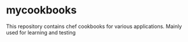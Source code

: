 # mycookbooks
This repository contains chef cookbooks for various applications. Mainly used for learning and testing
